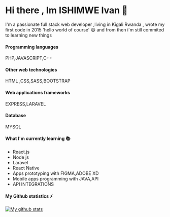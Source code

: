 # Hi there , Im ISHIMWE Ivan 👋

I'm a passionate full stack web developer ,living in Kigali Rwanda , wrote my first code in 2015 'hello world of course' 😄 and from then i'm still commited to learning new things

#### Programming languages
PHP,JAVASCRIPT,C++

#### Other web technologies
HTML ,CSS,SASS,BOOTSTRAP

#### Web applications frameworks

EXPRESS,LARAVEL

#### Database

MYSQL

#### What I'm currently learning 📚

- React.js
- Node js
- Laravel
- React Native
- Apps prototyping with FIGMA,ADOBE XD
- Mobile apps programming with JAVA,API
- API INTEGRATIONS

#### My Github statistics ⚡
[![My github stats](https://github-readme-stats.vercel.app/api?username=yvan99)](https://github.com/anuraghazra/github-readme-stats)
